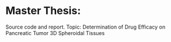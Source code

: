 # Master Thesis:
 Source code and report.
 Topic: Determination of Drug Efficacy on Pancreatic Tumor 3D Spheroidal Tissues

